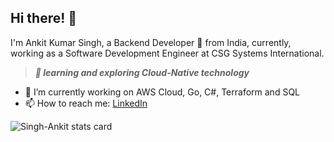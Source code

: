 <!--
**Singh-Ankit/Singh-Ankit** is a ✨ _special_ ✨ repository because its `README.md` (this file) appears on your GitHub profile.

Here are some ideas to get you started:

- 🔭 I’m currently working on ...
- 🌱 I’m currently learning ...
- 👯 I’m looking to collaborate on ...
- 🤔 I’m looking for help with ...
- 💬 Ask me about ...
- 📫 How to reach me: ...
- 😄 Pronouns: ...
- ⚡ Fun fact: ...
-->

## Hi there! 👋
I'm Ankit Kumar Singh, a Backend Developer 🚀 from India, currently, working as a Software Development Engineer at CSG Systems International. 

> <em><strong>💬 learning and exploring Cloud-Native technology</strong></em>


- 🔭 I’m currently working on AWS Cloud, Go, C#, Terraform and SQL
- 📫 How to reach me: [LinkedIn](www.linkedin.com/in/kumar-ankitsingh)

<p>
<img align="center" src="https://github-readme-stats.vercel.app/api/top-langs?username=Singh-Ankit&theme=default&title_color=000000&text_color=000000&bg_color=ffffff&hide_border=false&layout=compact" alt="Singh-Ankit stats card" /></p>
